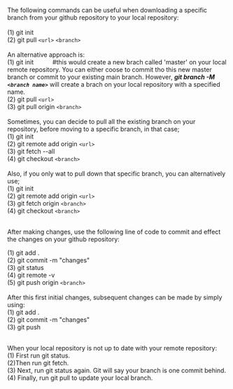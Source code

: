 The following commands can be useful when downloading a specific branch from your github repository to your local repository: <br>
<br>
(1) git init<br>
(2) git pull `<url>`  `<branch>` 
<br>
<br>
 An alternative approach is:
<br>
(1) git init &nbsp;&nbsp;&nbsp;&nbsp;&nbsp;&nbsp;&nbsp;&nbsp;&nbsp; #this would create a new brach called 'master' on your local remote repository. You can either coose to commit tho this new master branch or commit to your existing main branch. However, ***git branch -M `<branch name>`*** will create a brach on your local repository with a specified name.<br> 
(2) git pull `<url>` <br>
(3) git pull origin `<branch>` 
<br>
<br>
Sometimes, you can decide to pull all the existing branch on your repository, before moving to a specific branch, in that case; <br>
(1) git init <br>
(2) git remote add origin `<url>` <br>
(3) git fetch --all <br>
(4) git checkout  `<branch>` <br>
<br>
Also, if you only wat to pull down that specific branch, you can alternatively use; <br>
(1) git init<br>
(2) git remote add origin `<url>` <br>
(3) git fetch origin `<branch>` <br>
(4) git checkout  `<branch>`

<br>
After making changes, use the following line of code to commit and effect the changes on your github repository: <br>

(1) git add . <br>
(2) git commit -m "changes" <br>
(3) git status <br>
(4) git remote -v <br>
(5) git push origin `<branch>`
<br>
<br>
After this first initial changes, subsequent changes can be made by simply using: <br>
(1) git add . <br>
(2) git commit -m "changes" <br>
(3) git push <br>
<br>

When your local repository is not up to date with your remote repository: <br>
(1) First run git status. <br>
(2)Then run git fetch. <br>
(3) Next, run git status again. Git will say your branch is one commit behind. <br>
(4) Finally, run git pull to update your local branch.

